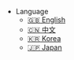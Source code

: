 - Language  
  - [:uk: English](/)
  - [:cn: 中文](/docs-cn/)
  - [:kr: Korea](/docs-kr/)
  - [:jp: Japan](/docs-jp/)
